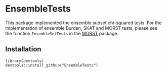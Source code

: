 # EnsembleTests
This package implemented the ensemble subset chi-squared tests. For the implementation of ensemble Burden, SKAT and MORST tests, please see the function `EnsembleSetTests` in the [MORST](https://github.com/yaowuliu/MORST/blob/master/doc/MORST_manual.pdf) package.

## Installation
```
library(devtools)
devtools::install_github("EnsembleTests")
```
